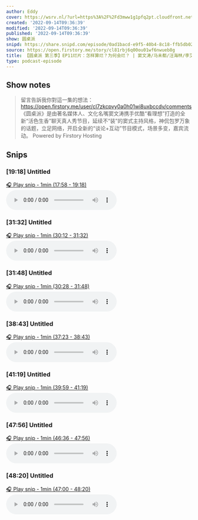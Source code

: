 ```yaml
---
author: Eddy
cover: https://wsrv.nl/?url=https%3A%2F%2Fd3mww1g1pfq2pt.cloudfront.net%2FAvatar%2Fcl7zkcpvy0a0h01wi8uxbccdv%2F1666234585141.jpg&w=200&h=200
created: '2022-09-14T09:36:39'
modified: '2022-09-14T09:36:39'
published: '2022-09-14T09:36:39'
show: 圆桌派
snipd: https://share.snipd.com/episode/0ad1bacd-e9f5-40b4-8c18-ffb5db026204
source: https://open.firstory.me/story/cl81rbj6q00ou01wf6nwueb8g
title: 【圆桌派 第三季】EP11烂片：怎样算烂？为何会烂？ | 窦文涛/马未都/汪海林/李艾 | 优酷纪实 YOUKU DOCUMENTARY
type: podcast-episode
---
```



## Show notes
> 留言告訴我你對這一集的想法：  https://open.firstory.me/user/cl7zkcpvy0a0h01wi8uxbccdv/comments   《圆桌派》是由著名媒体人、文化名嘴窦文涛携手优酷“看理想”打造的全新“活色生香”聊天真人秀节目，延续不“装”的窦式主持风格，神侃包罗万象的话题，立足网络，开启全新的“谈论+互动”节目模式，场景多变，嘉宾流动。
> Powered by  Firstory Hosting

## Snips
### [19:18] Untitled
[🎧 Play snip - 1min️ (17:58 - 19:18)](https://share.snipd.com/snip/b21788a8-6296-40b2-8e5e-877be5921334)
<audio controls> <source src="https://backend.endpoints.firstory-709db.cloud.goog/play.mp3?url=https%3A%2F%2Fd3mww1g1pfq2pt.cloudfront.net%2FRecord%2Fcl7zkcpvy0a0h01wi8uxbccdv%2Fcl81rbj6q00ov01wffoyhcc1l.mp3%3Fv%3D1663168802009#t=17:58,19:18"> </audio>
### [31:32] Untitled
[🎧 Play snip - 1min️ (30:12 - 31:32)](https://share.snipd.com/snip/0008a1a0-2c97-4a66-866d-b6c6628d9e6b)
<audio controls> <source src="https://backend.endpoints.firstory-709db.cloud.goog/play.mp3?url=https%3A%2F%2Fd3mww1g1pfq2pt.cloudfront.net%2FRecord%2Fcl7zkcpvy0a0h01wi8uxbccdv%2Fcl81rbj6q00ov01wffoyhcc1l.mp3%3Fv%3D1663168802009#t=30:12,31:32"> </audio>
### [31:48] Untitled
[🎧 Play snip - 1min️ (30:28 - 31:48)](https://share.snipd.com/snip/2ccf3e67-862f-41c9-8ad8-19b546840e51)
<audio controls> <source src="https://backend.endpoints.firstory-709db.cloud.goog/play.mp3?url=https%3A%2F%2Fd3mww1g1pfq2pt.cloudfront.net%2FRecord%2Fcl7zkcpvy0a0h01wi8uxbccdv%2Fcl81rbj6q00ov01wffoyhcc1l.mp3%3Fv%3D1663168802009#t=30:28,31:48"> </audio>
### [38:43] Untitled
[🎧 Play snip - 1min️ (37:23 - 38:43)](https://share.snipd.com/snip/6ea03f51-5da7-4e91-8209-a69b9933fc41)
<audio controls> <source src="https://backend.endpoints.firstory-709db.cloud.goog/play.mp3?url=https%3A%2F%2Fd3mww1g1pfq2pt.cloudfront.net%2FRecord%2Fcl7zkcpvy0a0h01wi8uxbccdv%2Fcl81rbj6q00ov01wffoyhcc1l.mp3%3Fv%3D1663168802009#t=37:23,38:43"> </audio>
### [41:19] Untitled
[🎧 Play snip - 1min️ (39:59 - 41:19)](https://share.snipd.com/snip/7c7b02e9-1219-417b-b3d4-3443cc98ffc9)
<audio controls> <source src="https://backend.endpoints.firstory-709db.cloud.goog/play.mp3?url=https%3A%2F%2Fd3mww1g1pfq2pt.cloudfront.net%2FRecord%2Fcl7zkcpvy0a0h01wi8uxbccdv%2Fcl81rbj6q00ov01wffoyhcc1l.mp3%3Fv%3D1663168802009#t=39:59,41:19"> </audio>
### [47:56] Untitled
[🎧 Play snip - 1min️ (46:36 - 47:56)](https://share.snipd.com/snip/413e81d1-f2cb-432b-9724-532cde8ed5d9)
<audio controls> <source src="https://backend.endpoints.firstory-709db.cloud.goog/play.mp3?url=https%3A%2F%2Fd3mww1g1pfq2pt.cloudfront.net%2FRecord%2Fcl7zkcpvy0a0h01wi8uxbccdv%2Fcl81rbj6q00ov01wffoyhcc1l.mp3%3Fv%3D1663168802009#t=46:36,47:56"> </audio>
### [48:20] Untitled
[🎧 Play snip - 1min️ (47:00 - 48:20)](https://share.snipd.com/snip/b8bc325f-beff-4c3d-ad28-1d3a39482a7a)
<audio controls> <source src="https://backend.endpoints.firstory-709db.cloud.goog/play.mp3?url=https%3A%2F%2Fd3mww1g1pfq2pt.cloudfront.net%2FRecord%2Fcl7zkcpvy0a0h01wi8uxbccdv%2Fcl81rbj6q00ov01wffoyhcc1l.mp3%3Fv%3D1663168802009#t=47:00,48:20"> </audio>
